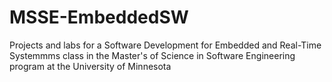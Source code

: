 MSSE-EmbeddedSW
===============

Projects and labs for a Software Development for Embedded and Real-Time Systemmms class in the Master's of Science in Software Engineering program at the University of Minnesota